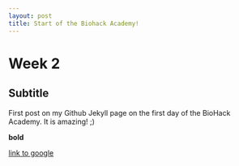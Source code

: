 ```yaml
---
layout: post
title: Start of the Biohack Academy!
---
```


# Week 2

## Subtitle

First post on my Github Jekyll page on the first day of the BioHack Academy. It is amazing! ;)

**bold**

[link to google](www.google.com)
